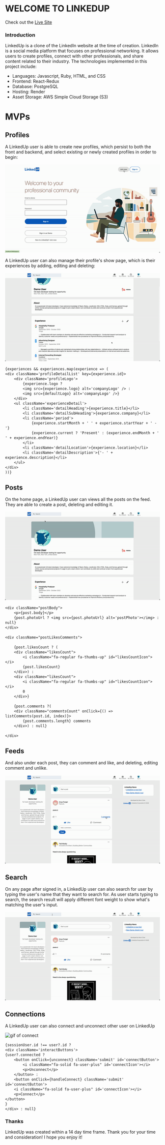 # WELCOME TO LINKEDUP

Check out the [Live Site](https://linkedup-ptj7.onrender.com/)

### Introduction

LinkedUp is a clone of the LinkedIn website at the time of creation. LinkedIn is a social media platform that focuses on professional networking. It allows users to create profiles, connect with other professionals, and share content related to their industry.  The technologies implemented in this project include:

* Languages: Javascript, Ruby, HTML, and CSS
* Frontend: React-Redux
* Database: PostgreSQL
* Hosting: Render
* Asset Storage: AWS Simple Cloud Storage (S3)

# MVPs

## Profiles

A LinkedUp user is able to create new profiles, which persist to both the front and backend, and select existing or newly created profiles in order to begin: 

![gif of profiles](app/assets/userAuth.gif)

A LinkedUp user can also manage their profile's show page, which is their experiences by adding, editing and deleting:

![gif of experiences](app/assets/experiences.gif)

```
{experiences && experiences.map(experience => (
<div className='profileDetailList' key={experience.id}>
    <div className='profileLogo'>
        {experience.logo ?
        <img src={experience.logo} alt='companyLogo' /> :
        <img src={defaultLogo} alt='companyLogo' />}
    </div>
    <ul className='experienceDetail'>
        <li className='detailHeading'>{experience.title}</li>
        <li className='detailSubHeading'>{experience.company}</li>
        <li className='period'>
            {experience.startMonth + ' ' + experience.startYear + ' - '} 
            {experience.current ? 'Present' : (experience.endMonth + ' ' + experience.endYear)}
        </li>
        <li className='detailLocation'>{experience.location}</li>
        <li className='detailDescription'>{'- ' + experience.description}</li>
    </ul>
</div>
))}
```

## Posts

On the home page, a LinkedUp user can views all the posts on the feed. They are able to create a post, deleting and editing it.

![gif of posts](app/assets/posts_and_likes.gif)

```
<div className="postBody">
    <p>{post.body}</p>
    {post.photoUrl ? <img src={post.photoUrl} alt='postPhoto'></img> : null}
</div>

<div className="postLikesComments">

    {post.likesCount ? (
    <div className="likesCount">
        <i className="fa-regular fa-thumbs-up" id="likesCountIcon"></i>
        {post.likesCount}
    </div>) : 
    <div className="likesCount">
        <i className="fa-regular fa-thumbs-up" id="likesCountIcon"></i>
        0
    </div>}

    {post.comments ?(
    <div className="commentsCount" onClick={() => listComments(post.id, index)}>
        {post.comments.length} comments
    </div>) : null}
    
</div>
```

## Feeds

And also under each post, they can comment and like, and deleting, editing comment and unlike.

![gif of comments](app/assets/comments.gif)

## Search

On any page after signed in, a LinkedUp user can also search for user by typing the user's name that they want to search for. As user starts typing to search, the search result will apply different font weight to show what's matching the user's input.

![gif of search](app/assets/search.gif)

<!-- ```
<div className="modal-content" id='searchModalConetent'>
    {(query !== '') && (
    <ul>
        {users.filter(user => {
            const parts = query.toLowerCase().split(' ');
            return parts.every(part => user.firstName.toLowerCase().includes(part) || user.lastName.toLowerCase().includes(part));
        }).map((user, index) => (
            <li key={index} onClick={() => checkOutProfile(user.id)} className='searchResult'>
                <i className="fa-solid fa-magnifying-glass" id='insideSearch'></i> 
                <div className='authorPic' id='searchPhoto'>
                    <img src={user.photoUrl} alt='defaultProfile' />
                </div>
                <div className='fullName'>
                    {user.firstName.split('').map((letter) => 
                        <div>
                            <p className='matched'>{matchedWord(letter)}</p> <p>{unmatchedWord(letter)}</p>
                        </div>)} 

                    <p>&nbsp;</p>

                    {user.lastName.split('').map((letter) => 
                        <div>
                            <p className='matched'>{matchedWord(letter)}</p> <p>{unmatchedWord(letter)}</p>
                        </div>)}
                        <div className='headlineSearch'>&nbsp; &bull; &nbsp;{user.headline}</div>
                </div>
            </li>
        ))}
    </ul>
    )}
</div>
``` -->

## Connections

A LinkedUp user can also connect and unconnect other user on LinkedUp

![gif of connect](app/assets/connect.gif)

```
{sessionUser.id !== user?.id ?
<div className='interactButtons'>
{user?.connected ?
    <button onClick={unconnect} className='submit' id='connectButton'>
        <i className="fa-solid fa-user-plus" id='connectIcon'></i>
        <p>Unconnect</p>
    </button> : 
    <button onClick={handleConnect} className='submit' id='connectButton'>
    <i className="fa-solid fa-user-plus" id='connectIcon'></i>
    <p>Connect</p>
</button>
}
</div> : null}
```

### Thanks

LinkedUp was created within a 14 day time frame. Thank you for your time and consideration! I hope you enjoy it!
